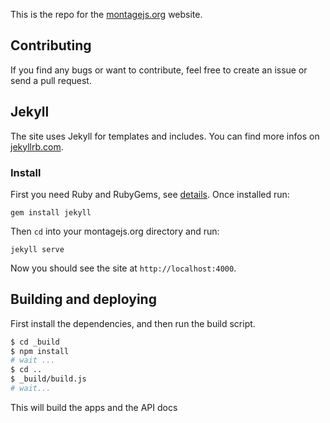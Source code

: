 
This is the repo for the [montagejs.org](http://montagejs.org) website.

## Contributing
If you find any bugs or want to contribute, feel free to create an issue or send a pull request.


## Jekyll
The site uses Jekyll for templates and includes. You can find more infos on [jekyllrb.com](http://jekyllrb.com/).

### Install
First you need Ruby and RubyGems, see [details](http://jekyllrb.com/docs/installation/). Once installed run:

    gem install jekyll

Then `cd` into your montagejs.org directory and run:

    jekyll serve

Now you should see the site at `http://localhost:4000`.


## Building and deploying

First install the dependencies, and then run the build script.

```bash
$ cd _build
$ npm install
# wait ...
$ cd ..
$ _build/build.js
# wait...
```

This will build the apps and the API docs
